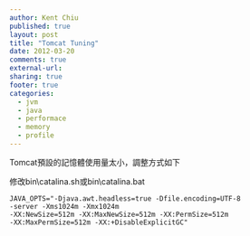 ```yaml
---
author: Kent Chiu
published: true
layout: post
title: "Tomcat Tuning"
date: 2012-03-20
comments: true
external-url:
sharing: true
footer: true
categories:
  - jvm
  - java
  - performace
  - memory
  - profile
---
```





Tomcat預設的記憶體使用量太小，調整方式如下

修改bin\\catalina.sh或bin\\catalina.bat


```
JAVA_OPTS="-Djava.awt.headless=true -Dfile.encoding=UTF-8
-server -Xms1024m -Xmx1024m
-XX:NewSize=512m -XX:MaxNewSize=512m -XX:PermSize=512m
-XX:MaxPermSize=512m -XX:+DisableExplicitGC"

```





